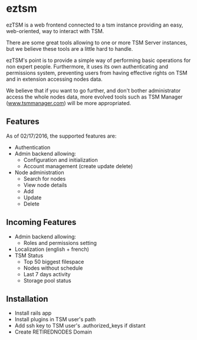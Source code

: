 # eztsm
ezTSM is a web frontend connected to a tsm instance providing an easy, web-oriented, way to interact with TSM.

There are some great tools allowing to one or more TSM Server instances, but we believe these tools are a little hard to handle.

ezTSM's point is to provide a simple way of performing basic operations for non expert people. Furthermore, it uses its own authenticating and permissions system, preventing users from having effective rights on TSM and in extension accessing nodes data.

We believe that if you want to go further, and don't bother administrator access the whole nodes data, more evolved tools such as TSM Manager (www.tsmmanager.com) will be more appropriated.

## Features
As of 02/17/2016, the supported features are:
- Authentication
- Admin backend allowing:
  - Configuration and initialization
  - Account management (create update delete)
- Node administration
  - Search for nodes
  - View node details
  - Add
  - Update
  - Delete

## Incoming Features
- Admin backend allowing:
  - Roles and permissions setting
- Localization (english + french)
- TSM Status
  - Top 50 biggest filespace
  - Nodes without schedule
  - Last 7 days activity
  - Storage pool status

## Installation
- Install rails app
- Install plugins in TSM user's path
- Add ssh key to TSM user's .authorized_keys if distant
- Create RETIREDNODES Domain

